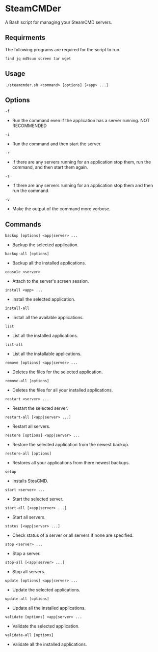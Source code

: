 # SteamCMDer

A Bash script for managing your SteamCMD servers.


## Requirments

The following programs are required for the script to run.

`find jq md5sum screen tar wget`

## Usage

`./steamcmder.sh <command> [options] [<app> ...]`

## Options

`-f`

- Run the command even if the application has a server running. NOT RECOMMENDED

`-i`

- Run the command and then start the server.

`-r`

- If there are any servers running for an application stop them, run the command, and then start them again.

`-s`

- If there are any servers running for an application stop them and then run the command.

`-v`

- Make the output of the command more verbose.

## Commands

`backup [options] <app|server> ...`

- Backup the selected application.

`backup-all [options]`

- Backup all the installed applications.

`console <server>`

- Attach to the server's screen session.

`install <app> ...`

- Install the selected application.

`install-all`

- Install all the available applications.

`list`

- List all the installed applications.

`list-all`

- List all the installable applications.

`remove [options] <app|server> ...`

- Deletes the files for the selected application.

`remove-all [options]`

- Deletes the files for all your installed applications.

`restart <server> ...`

- Restart the selected server.

`restart-all [<app|server> ...]`

- Restart all servers.

`restore [options] <app|server> ...`

- Restore the selected application from the newest backup.

`restore-all [options]`

- Restores all your applications from there newest backups.

`setup`

- Installs SteaCMD.

`start <server> ...`

- Start the selected server.

`start-all [<app|server> ...]`

- Start all servers.

`status [<app|server> ...]`

- Check status of a server or all servers if none are specified.

`stop <server> ...`

- Stop a server.

`stop-all [<app|server> ...]`

- Stop all servers.

`update [options] <app|server> ...`

- Update the selected applications.

`update-all [options]`

- Update all the installed applications.

`validate [options] <app|server> ...`

- Validate the selected application.

`validate-all [options]`

- Validate all the installed applications.
